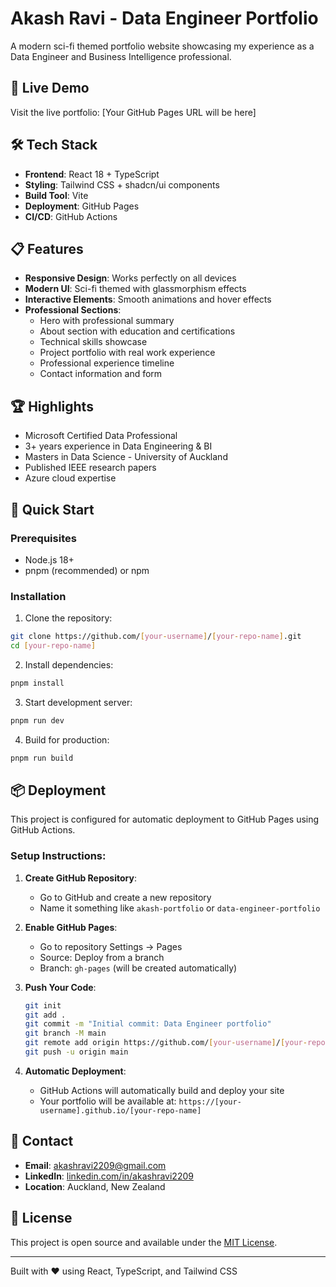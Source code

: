 # Akash Ravi - Data Engineer Portfolio

A modern sci-fi themed portfolio website showcasing my experience as a Data Engineer and Business Intelligence professional.

## 🚀 Live Demo

Visit the live portfolio: [Your GitHub Pages URL will be here]

## 🛠️ Tech Stack

- **Frontend**: React 18 + TypeScript
- **Styling**: Tailwind CSS + shadcn/ui components
- **Build Tool**: Vite
- **Deployment**: GitHub Pages
- **CI/CD**: GitHub Actions

## 📋 Features

- **Responsive Design**: Works perfectly on all devices
- **Modern UI**: Sci-fi themed with glassmorphism effects
- **Interactive Elements**: Smooth animations and hover effects
- **Professional Sections**:
  - Hero with professional summary
  - About section with education and certifications
  - Technical skills showcase
  - Project portfolio with real work experience
  - Professional experience timeline
  - Contact information and form

## 🏆 Highlights

- Microsoft Certified Data Professional
- 3+ years experience in Data Engineering & BI
- Masters in Data Science - University of Auckland
- Published IEEE research papers
- Azure cloud expertise

## 🚀 Quick Start

### Prerequisites
- Node.js 18+
- pnpm (recommended) or npm

### Installation

1. Clone the repository:
```bash
git clone https://github.com/[your-username]/[your-repo-name].git
cd [your-repo-name]
```

2. Install dependencies:
```bash
pnpm install
```

3. Start development server:
```bash
pnpm run dev
```

4. Build for production:
```bash
pnpm run build
```

## 📦 Deployment

This project is configured for automatic deployment to GitHub Pages using GitHub Actions.

### Setup Instructions:

1. **Create GitHub Repository**:
   - Go to GitHub and create a new repository
   - Name it something like `akash-portfolio` or `data-engineer-portfolio`

2. **Enable GitHub Pages**:
   - Go to repository Settings → Pages
   - Source: Deploy from a branch
   - Branch: `gh-pages` (will be created automatically)

3. **Push Your Code**:
   ```bash
   git init
   git add .
   git commit -m "Initial commit: Data Engineer portfolio"
   git branch -M main
   git remote add origin https://github.com/[your-username]/[your-repo-name].git
   git push -u origin main
   ```

4. **Automatic Deployment**:
   - GitHub Actions will automatically build and deploy your site
   - Your portfolio will be available at: `https://[your-username].github.io/[your-repo-name]`

## 📧 Contact

- **Email**: akashravi2209@gmail.com
- **LinkedIn**: [linkedin.com/in/akashravi2209](https://linkedin.com/in/akashravi2209)
- **Location**: Auckland, New Zealand

## 📄 License

This project is open source and available under the [MIT License](LICENSE).

---

Built with ❤️ using React, TypeScript, and Tailwind CSS
